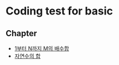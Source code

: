 # Coding test for basic

## Chapter

- [1부터 N까지 M의 배수합](C001/README.md)
- [자연수의 합](C002/README.md)



